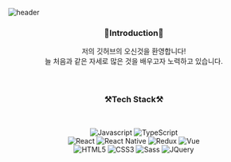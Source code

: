 <!-- header -->

![header](https://capsule-render.vercel.app/api?type=waving&color=81c147&height=350&section=header&text=Welcome!&fontAlignY=40&desc=Seonyong`s%20GitHub%20Repositiory&descAlignY=60&fontSize=90)

<!-- body -->
<div align="center">

### 🙌Introduction🙌

저의 깃허브의 오신것을 환영합니다!  
늘 처음과 같은 자세로 많은 것을 배우고자 노력하고 있습니다.  
<br>
<br>

### ⚒️Tech Stack⚒️
<br>

![Javascript](https://img.shields.io/badge/Javascript-F7DF1E?style=flat-square&logo=Javascript&logoColor=black)
![TypeScript](https://img.shields.io/badge/TypeScript-3178C6?style=flat-square&logo=TypeScript&logoColor=white)
<br>
![React](https://img.shields.io/badge/React-61DAFB?style=flat-square&logo=React&logoColor=white)
![React Native](https://img.shields.io/badge/react_native-%2320232a.svg?style=for-the-badge&logo=react&logoColor=%2361DAFB)
![Redux](https://img.shields.io/badge/Redux-764ABC?style=flat-square&logo=Redux&logoColor=white)
![Vue](https://img.shields.io/badge/Vue-4FC08D?style=flat-square&logo=Vue.js&logoColor=white)
<br>
![HTML5](https://img.shields.io/badge/HTML5-E34F26?style=flat-square&logo=HTML5&logoColor=white)
![CSS3](https://img.shields.io/badge/CSS3-1572B6?style=flat-square&logo=CSS3&logoColor=white)
![Sass](https://img.shields.io/badge/Sass-CC6699?style=flat-square&logo=Sass&logoColor=white)
![JQuery](https://img.shields.io/badge/JQuery-0769AD?style=flat-square&logo=jQuery&logoColor=white)
<br>
<br>
<br>


<br>
<br>
<br>

</div>
